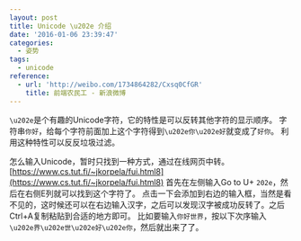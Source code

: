 ```yaml
---
layout: post
title: Unicode \u202e 介绍
date: '2016-01-06 23:39:47'
categories:
  - 姿势
tags:
  - unicode
reference:
  - url: 'http://weibo.com/1734864282/Cxsq0CfGR'
    title: 前端农民工 - 新浪微博
---
```


`\u202e`是个有趣的Unicode字符，它的特性是可以反转其他字符的显示顺序。
字符串`你好`，给每个字符前面加上这个字符得到`\u202e你\u202e好`就变成了`好你`。
利用这种特性可以反反垃圾过滤。

怎么输入Unicode，暂时只找到一种方式，通过在线网页中转。
[https://www.cs.tut.fi/~jkorpela/fui.html8](https://www.cs.tut.fi/~jkorpela/fui.html8)
首先在左侧输入Go to U+ `202e`，然后在右侧E列就可以找到这个字符了。
点击一下会添加到右边的输入框，当然是看不见的，这时候还可以在右边输入汉字，之后可以发现汉字被成功反转了。之后Ctrl+A复制粘贴到合适的地方即可。
比如要输入`你好世界`，按以下次序输入 `\u202e界\u202e世\u202e好\u202e你`，然后就出来了了。